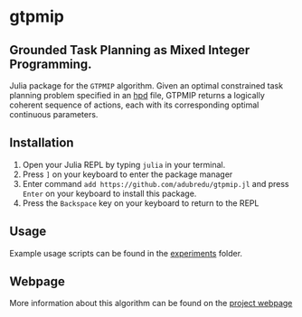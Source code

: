 # gtpmip
## Grounded Task Planning as Mixed Integer Programming.
Julia package for the `GTPMIP` algorithm. Given an optimal constrained task planning problem specified in an [hpd](https://github.com/adubredu/HPD.jl) file, GTPMIP returns a logically coherent sequence of actions, each with its corresponding optimal continuous parameters.

## Installation
1. Open your Julia REPL by typing  `julia` in your terminal.
2. Press `]` on your keyboard to enter the package manager
3. Enter command `add https://github.com/adubredu/gtpmip.jl` and press 
`Enter` on your keyboard to install this package.
4. Press the `Backspace` key on your keyboard to return to the REPL

## Usage
Example usage scripts can be found in the [experiments](experiments) folder.

## Webpage
More information about this algorithm can be found on the [project webpage](https://adubredu.github.io/gtpmip)